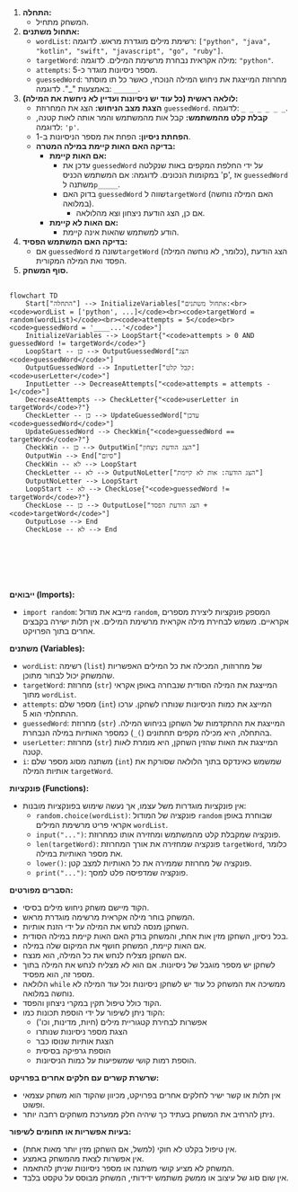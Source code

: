 ## <algorithm>

1.  **התחלה:**
    *   המשחק מתחיל.
2.  **אתחול משתנים:**
    *   `wordList`: רשימת מילים מוגדרת מראש. לדוגמה: `["python", "java", "kotlin", "swift", "javascript", "go", "ruby"]`.
    *   `targetWord`: מילה אקראית נבחרת מרשימת המילים. לדוגמה: `"python"`.
    *   `attempts`: מספר ניסיונות מוגדר כ-5.
    *   `guessedWord`: מחרוזת המייצגת את ניחוש המילה הנוכחי, כאשר כל תו מוסתר באמצעות "_". לדוגמה: `______`.
3.  **לולאה ראשית (כל עוד יש ניסיונות ועדיין לא ניחשת את המילה):**
    *   **הצגת מצב הניחוש:** הצג את המחרוזת `guessedWord`. לדוגמה: `_ _ _ _ _ _`.
    *   **קבלת קלט מהמשתמש:** קבל אות מהמשתמש והמר אותה לאות קטנה, לדוגמה: `'p'`.
    *   **הפחתת ניסיון:** הפחת את מספר הניסיונות ב-1.
    *   **בדיקה האם האות קיימת במילה המטרה:**
        *   **אם האות קיימת:**
            *   עדכן את `guessedWord` על ידי החלפת המקפים באות שנקלטה במקומות הנכונים. לדוגמה: אם המשתמש הכניס 'p', אז `guessedWord` משתנה ל`p_____`.
            *   בדוק האם `guessedWord` שווה ל`targetWord` (האם המילה נוחשה במלואה).
                *   אם כן, הצג הודעת ניצחון וצא מהלולאה.
        *   **אם האות לא קיימת:**
            *   הודע למשתמש שהאות אינה קיימת.
4.  **בדיקה האם המשתמש הפסיד:**
    *   אם `guessedWord` שונה מ`targetWord` (כלומר, לא נוחשה המילה), הצג הודעת הפסד ואת המילה המקורית.
5.  **סוף המשחק.**

## <mermaid>

```mermaid
flowchart TD
    Start["התחלה"] --> InitializeVariables["אתחול משתנים:<br><code>wordList = ['python', ...]</code><br><code>targetWord = random(wordList)</code><br><code>attempts = 5</code><br><code>guessedWord = '____...'</code>"]
    InitializeVariables --> LoopStart{"<code>attempts > 0 AND guessedWord != targetWord</code>"}
    LoopStart -- כן --> OutputGuessedWord["הצג <code>guessedWord</code>"]
    OutputGuessedWord --> InputLetter["קבל קלט: <code>userLetter</code>"]
    InputLetter --> DecreaseAttempts["<code>attempts = attempts - 1</code>"]
    DecreaseAttempts --> CheckLetter{"<code>userLetter in targetWord</code>?"}
    CheckLetter -- כן --> UpdateGuessedWord["עדכן <code>guessedWord</code>"]
    UpdateGuessedWord --> CheckWin{"<code>guessedWord == targetWord</code>?"}
    CheckWin -- כן --> OutputWin["הצג הודעת ניצחון"]
    OutputWin --> End["סיום"]
    CheckWin -- לא --> LoopStart
    CheckLetter -- לא --> OutputNoLetter["הצג הודעה: אות לא קיימת"]
    OutputNoLetter --> LoopStart
    LoopStart -- לא --> CheckLose{"<code>guessedWord != targetWord</code>?"}
    CheckLose -- כן --> OutputLose["הצג הודעת הפסד + <code>targetWord</code>"]
    OutputLose --> End
    CheckLose -- לא --> End
    
    
    
    
    
```

## <explanation>

**ייבואים (Imports):**

*   `import random`: מייבא את מודול `random`, המספק פונקציות ליצירת מספרים אקראיים. משמש לבחירת מילה אקראית מרשימת המילים. אין תלות ישירה בקבצים אחרים בתוך הפרויקט.

**משתנים (Variables):**

*   `wordList`: רשימה (`list`) של מחרוזות, המכילה את כל המילים האפשריות שהמשחק יכול לבחור מתוכן.
*   `targetWord`: מחרוזת (`str`) המייצגת את המילה הסודית שנבחרה באופן אקראי מתוך `wordList`.
*   `attempts`: מספר שלם (`int`) המייצג את כמות הניסיונות שנותרו לשחקן. ערכו ההתחלתי הוא 5.
*   `guessedWord`: מחרוזת (`str`) המייצגת את ההתקדמות של השחקן בניחוש המילה. בהתחלה, היא מכילה מקפים תחתונים (`)_`) כמספר האותיות במילה הנבחרת.
*   `userLetter`: מחרוזת (`str`) המייצגת את האות שהזין השחקן, היא מומרת לאות קטנה.
*   `i`: משתנה מסוג מספר שלם (`int`) שמשמש כאינדקס בתוך הלולאה שסורקת את אותיות המילה `targetWord`.

**פונקציות (Functions):**

*   אין פונקציות מוגדרות משל עצמו, אך נעשה שימוש בפונקציות מובנות:
    *   `random.choice(wordList)`: פונקציה של המודול `random` שבוחרת באופן אקראי פריט מרשימת המילים `wordList`.
    *   `input("...")`: פונקציה שמקבלת קלט מהמשתמש ומחזירה אותו כמחרוזת.
    *   `len(targetWord)`: פונקציה שמחזירה את אורך המחרוזת `targetWord`, כלומר את מספר האותיות במילה.
    *   `lower()`: פונקציה של מחרוזת שממירה את כל האותיות למצב קטן.
    *   `print("...")`: פונקציה שמדפיסה פלט למסך.

**הסברים מפורטים:**

*   הקוד מיישם משחק ניחוש מילים בסיסי.
*   המשחק בוחר מילה אקראית מרשימה מוגדרת מראש.
*   השחקן מנסה לנחש את המילה על ידי הזנת אותיות.
*   בכל ניסיון, השחקן מזין אות אחת, והמשחק בודק האם האות קיימת במילה הסודית.
*   אם האות קיימת, המשחק חושף את המיקום שלה במילה.
*   אם השחקן מצליח לנחש את כל המילה, הוא מנצח.
*   לשחקן יש מספר מוגבל של ניסיונות. אם הוא לא מצליח לנחש את המילה בתוך מספר זה, הוא מפסיד.
*   הלולאה `while` ממשיכה את המשחק כל עוד יש לשחקן ניסיונות וכל עוד המילה לא נוחשה במלואה.
*   הקוד כולל טיפול תקין במקרי ניצחון והפסד.
*   הקוד ניתן לשיפור על ידי הוספת תכונות כמו:
    *   אפשרות לבחירת קטגוריית מילים (חיות, מדינות, וכו')
    *   הצגת מספר ניסיונות שנותרו
    *   הצגת אותיות שנוסו כבר
    *   הוספת גרפיקה בסיסית
    *   הוספת רמות קושי שמשפיעות על כמות הניסיונות.

**שרשרת קשרים עם חלקים אחרים בפרויקט:**

*   אין תלות או קשר ישיר לחלקים אחרים בפרויקט, מכיוון שהקוד הוא משחק עצמאי ופשוט.
*   ניתן להרחיב את המשחק בעתיד כך שיהיה חלק ממערכת משחקים רחבה יותר.

**בעיות אפשריות או תחומים לשיפור:**

*   אין טיפול בקלט לא חוקי (למשל, אם השחקן מזין יותר מאות אחת).
*   אין אפשרות לצאת מהמשחק באמצע.
*   המשחק לא מציע קושי משתנה או מספר ניסיונות שניתן להתאמה.
*   אין שום סוג של עיצוב או ממשק משתמש ידידותי, המשחק מבוסס על טקסט בלבד.